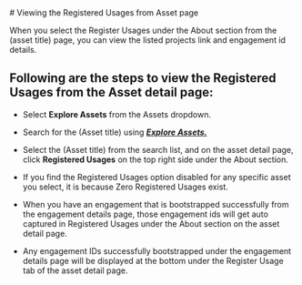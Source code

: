 </br>	
</br>
# Viewing the Registered Usages from Asset page

When you select the Register Usages under the About section from the (asset title) page, you can view the listed projects link and engagement id details. 

## Following are the steps to view the Registered Usages from the Asset detail page:

- Select **Explore Assets** from the Assets dropdown. 

- Search for the (Asset title) using [_**Explore Assets.**_](/docs/Using-Chrysalis/Assets/Explore-Assets.md)

- Select the (Asset title) from the search list, and on the asset detail page, click **Registered Usages** on the top right side under the About section.

- If you find the Registered Usages option disabled for any specific asset you select, it is because Zero Registered Usages exist.

- When you have an engagement that is bootstrapped successfully from the engagement details page, those engagement ids will get auto captured in Registered Usages under the About section on the asset detail page.

- Any engagement IDs successfully bootstrapped under the engagement details page will be displayed at the bottom under the Register Usage tab of the asset detail page.

</br>
</br>
